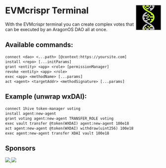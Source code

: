 # EVMcrispr Terminal <img align="right" src="https://github.com/BlossomLabs/evmcrispr-terminal/blob/master/public/logo192.png" height="80px" />

With the EVMcrispr terminal you can create complex votes that can be executed by an AragonOS DAO all at once.

## Available commands:

```
connect <dao> <...path> [@context:https://yoursite.com]
install <repo> [...initParams]
grant <entity> <app> <role> [permissionManager]
revoke <entity> <app> <role>
exec <app> <methodName> [...params]
act <agent> <targetAddr> <methodSignature> [...params]
```

## Example (unwrap wxDAI):

```
connect 1hive token-manager voting
install agent:new-agent
grant voting agent:new-agent TRANSFER_ROLE voting
exec vault transfer @token(WXDAI) agent:new-agent 100e18
act agent:new-agent @token(WXDAI) withdraw(uint256) 100e18
exec agent:new-agent transfer XDAI vault 100e18
```

## Sponsors

<a href="https://aragon.org/">
  <img src="https://assets.website-files.com/5e997428d0f2eb13a90aec8c/607d780a32261b398817b91e_Logo%20Black-1.svg" height=100>
</a>
<a href="https://giveth.io/">
  <img src="https://miro.medium.com/max/500/1*vGFPM8KssUeiBm1QGIo5aQ.jpeg" height=100>
</a>
